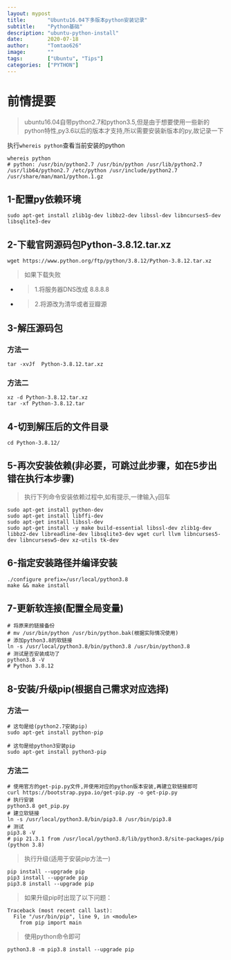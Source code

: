 ```yaml
---
layout: mypost
title:       "Ubuntu16.04下多版本python安装记录"
subtitle:    "Python基础"
description: "ubuntu-python-install"
date:        2020-07-18
author:      "Tomtao626"
image:       ""
tags:        ["Ubuntu", "Tips"]
categories:  ["PYTHON"]
---
```


# 前情提要
> ubuntu16.04自带python2.7和python3.5,但是由于想要使用一些新的python特性,py3.6以后的版本才支持,所以需要安装新版本的py,故记录一下

执行`whereis python`查看当前安装的python

```shell
whereis python
# python: /usr/bin/python2.7 /usr/bin/python /usr/lib/python2.7 /usr/lib64/python2.7 /etc/python /usr/include/python2.7 /usr/share/man/man1/python.1.gz
```

## 1-配置py依赖环境

```shell
sudo apt-get install zlib1g-dev libbz2-dev libssl-dev libncurses5-dev libsqlite3-dev
```

## 2-下载官网源码包Python-3.8.12.tar.xz

```shell
wget https://www.python.org/ftp/python/3.8.12/Python-3.8.12.tar.xz
```

> 如果下载失败

+ > 1.将服务器DNS改成 8.8.8.8
+ > 2.将源改为清华或者豆瓣源

## 3-解压源码包

### 方法一

```shell
tar -xvJf  Python-3.8.12.tar.xz
```

### 方法二

```shell
xz -d Python-3.8.12.tar.xz
tar -xf Python-3.8.12.tar
```

## 4-切到解压后的文件目录

```shell
cd Python-3.8.12/
```

## 5-再次安装依赖(非必要，可跳过此步骤，如在5步出错在执行本步骤)

> 执行下列命令安装依赖过程中,如有提示,一律输入`y`回车

```shell
sudo apt-get install python-dev
sudo apt-get install libffi-dev
sudo apt-get install libssl-dev
sudo apt-get install -y make build-essential libssl-dev zlib1g-dev libbz2-dev libreadline-dev libsqlite3-dev wget curl llvm libncurses5-dev libncursesw5-dev xz-utils tk-dev
```

## 6-指定安装路径并编译安装

```shell
./configure prefix=/usr/local/python3.8
make && make install
```

## 7-更新软连接(配置全局变量)

```shell
# 将原来的链接备份
# mv /usr/bin/python /usr/bin/python.bak(根据实际情况使用)
# 添加python3.8的软链接
ln -s /usr/local/python3.8/bin/python3.8 /usr/bin/python3.8
# 测试是否安装成功了
python3.8 -V
# Python 3.8.12
```

## 8-安装/升级pip(根据自己需求对应选择)

### 方法一

```shell
# 这句是给(python2.7安装pip)
sudo apt-get install python-pip
```

```shell
# 这句是给python3安装pip
sudo apt-get install python3-pip
```

### 方法二

```shell
# 使用官方的get-pip.py文件,并使用对应的python版本安装,再建立软链接即可
curl https://bootstrap.pypa.io/get-pip.py -o get-pip.py
# 执行安装
python3.8 get_pip.py
# 建立软链接
ln -s /usr/local/python3.8/bin/pip3.8 /usr/bin/pip3.8
# 测试
pip3.8 -V
# pip 21.3.1 from /usr/local/python3.8/lib/python3.8/site-packages/pip (python 3.8)
```

> 执行升级(适用于安装pip方法一)

```shell
pip install --upgrade pip
pip3 install --upgrade pip
pip3.8 install --upgrade pip
```

> 如果升级pip时出现了以下问题：

```shell
Traceback (most recent call last):
  File "/usr/bin/pip", line 9, in <module>
    from pip import main
```

> 使用python命令即可

```shell
python3.8 -m pip3.8 install --upgrade pip
```